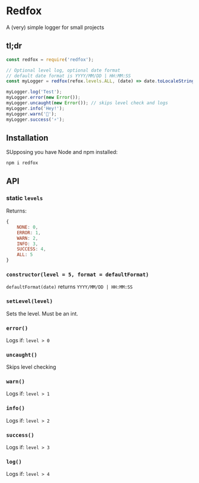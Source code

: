 # Redfox

A (very) simple logger for small projects

## tl;dr
```js
const redfox = require('redfox');

// Optional level log, optional date format
// default date format is YYYY/MM/DD | HH:MM:SS
const myLogger = redfox(refox.levels.ALL, (date) => date.toLocaleString());

myLogger.log('Test');
myLogger.error(new Error());
myLogger.uncaught(new Error()); // skips level check and logs
myLogger.info('Hey!');
myLogger.warn('🚧');
myLogger.success('⚡️');
```

## Installation
SUpposing you have Node and npm installed:

```
npm i redfox
```

## API

### static `levels`
Returns:

```js
{
	NONE: 0,
	ERROR: 1,
	WARN: 2,
	INFO: 3,
	SUCCESS: 4,
	ALL: 5
}
```

### `constructor(level = 5, format = defaultFormat)`
`defaultFormat(date)` returns `YYYY/MM/DD | HH:MM:SS`

### `setLevel(level)`
Sets the level. Must be an int.

### `error()`
Logs if: `level > 0`

### `uncaught()`
Skips level checking

### `warn()`
Logs if: `level > 1`

### `info()`
Logs if: `level > 2`

### `success()`
Logs if: `level > 3`

### `log()`
Logs if: `level > 4`
